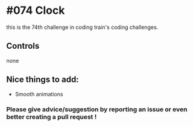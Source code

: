 # #074 Clock

this is the 74th challenge in coding train's coding challenges.

## Controls

none

## Nice things to add: 

- Smooth animations
 

### Please give advice/suggestion by reporting an issue or even better creating a pull request !
